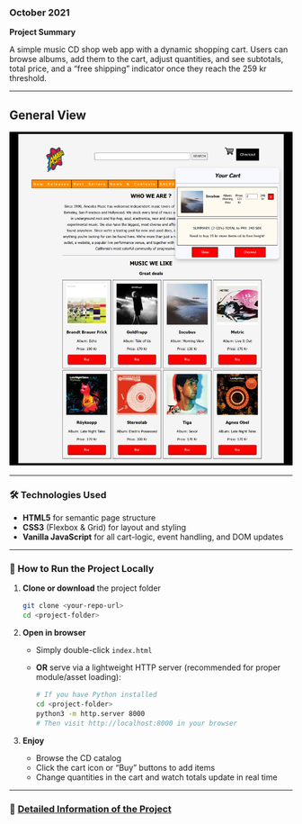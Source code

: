 ### October 2021

**Project Summary**

A simple music CD shop web app with a dynamic shopping cart. Users can browse albums, add them to the cart, adjust quantities, and see subtotals, total price, and a “free shipping” indicator once they reach the 259 kr threshold.

---

## General View

![Demo Screenshot](img/demo.png)

---

### 🛠️ Technologies Used

- **HTML5** for semantic page structure
- **CSS3** (Flexbox & Grid) for layout and styling
- **Vanilla JavaScript** for all cart-logic, event handling, and DOM updates

---

### 🚀 How to Run the Project Locally

1. **Clone or download** the project folder

   ```bash
   git clone <your-repo-url>
   cd <project-folder>
   ```

2. **Open in browser**

   - Simply double-click `index.html`
   - **OR** serve via a lightweight HTTP server (recommended for proper module/asset loading):

     ```bash
     # If you have Python installed
     cd <project-folder>
     python3 -m http.server 8000
     # Then visit http://localhost:8000 in your browser
     ```

3. **Enjoy**

   - Browse the CD catalog
   - Click the cart icon or “Buy” buttons to add items
   - Change quantities in the cart and watch totals update in real time

---

### 📄 [Detailed Information of the Project](Detail_Info.md)
